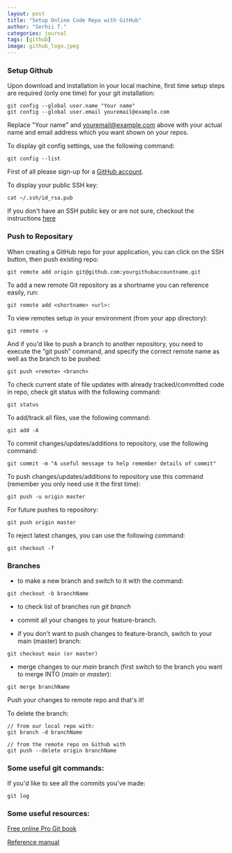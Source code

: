 ```yaml
---
layout: post
title: "Setup Online Code Repo with GitHub"
author: "Serhii T."
categories: journal
tags: [github]
image: github_logo.jpeg
---
```


### Setup Github

Upon download and installation in your local machine, first time setup steps are required (only one time) for your git installation:
```
git config --global user.name "Your name"
git config --global user.email youremail@example.com
```
Replace "Your name" and youremail@example.com above with your actual name and email address which you want shown on your repos.

To display git config settings, use the following command:
```
git config --list
```

First of all please sign-up for a [GitHub account](https://github.com/).

To display your public SSH key:
```
cat ~/.ssh/id_rsa.pub
```
If you don't have an SSH public key or are not sure, checkout the instructions [here]( https://help.github.com/en/github/authenticating-to-github/checking-for-existing-ssh-keys)

### Push to Repositary

When creating a GitHub repo for your application, you can click on the SSH button, then push existing repo:

```
git remote add origin git@github.com:yourgithubaccountname.git
```
To add a new remote Git repository as a shortname you can reference easily, run:

```
git remote add <shortname> <url>:
```

To view remotes setup in your environment (from your app directory):
```
git remote -v
```

And if you'd like to push a branch to another repository, you need to execute the “git push” command, and specify the correct remote name as well as the branch to be pushed:

```
git push <remote> <branch>
```

To check current state of file updates with already tracked/committed code in repo, check git status with the following command:
```
git status
```

To add/track all files, use the following command:
```
git add -A
```

To commit changes/updates/additions to repository, use the following command:

```
git commit -m "A useful message to help remember details of commit"
```

To push changes/updates/additions to repository use this command (remember you only need use it the first time):
```
git push -u origin master
```

For future pushes to repository:
```
git push origin master
```

To reject latest changes, you can use the following command:
```
git checkout -f
```

### Branches

- to make a new branch and switch to it with the command: 
```
git checkout -b branchName
```

- to check list of branches run _git branch_

- commit all your changes to your feature-branch.

- if you don't want to push changes to feature-branch, switch to your main (master) branch:
```
git checkout main (or master)
```

- merge changes to our _main_ branch (first switch to the branch you want to merge INTO (_main_ or _master_):
```
git merge branchName
```

Push your changes to remote repo and that's it!

To delete the branch:
```
// from our local repo with:
git branch -d branchName

// from the remote repo on Github with 
git push --delete origin branchName
```

### Some useful git commands:

If you'd like to see all the commits you've made:
```
git log
```

### Some useful resources:

[Free online Pro Git book](https://git-scm.com/book/en/v2)

[Reference manual](https://git-scm.com/docs)
